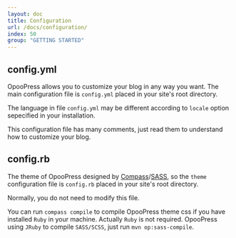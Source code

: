 ```yaml
---
layout: doc
title: Configuration
url: /docs/configuration/
index: 50
group: "GETTING STARTED"
---
```


## config.yml

OpooPress allows you to customize your blog in any way you want. The main configuration file is `config.yml` placed in your site's root directory.

The language in file `config.yml` may be different according to `locale` option sepecified in your installation.

This configuration file has many comments, just read them to understand how to customize your blog.

## config.rb



The theme of OpooPress designed by [Compass](http://compass-style.org/)/[SASS](http://sass-lang.com/), so the `theme` configuration file is `config.rb` placed in your site's root directory.

Normally, you do not need to modify this file.

You can run `compass compile` to compile OpooPress theme css if you have installed `Ruby` in your machine. Actually `Ruby` ​​is not required. OpooPress using `JRuby` to compile `SASS/SCSS`, just run `mvn op:sass-compile`.
